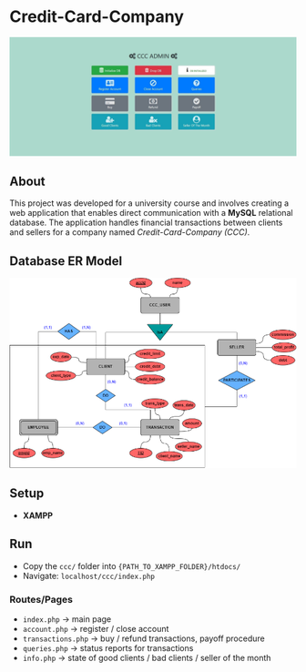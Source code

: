 # Credit-Card-Company

![Screenshot](index.jpg)

## About

This project was developed for a university course and involves creating a web application that enables direct communication with a **MySQL** relational database. The application handles financial transactions between clients and sellers for a company named *Credit-Card-Company (CCC)*.

## Database ER Model

![Screenshot](er.png)

## Setup

- **XAMPP**

## Run

- Copy the `ccc/` folder into `{PATH_TO_XAMPP_FOLDER}/htdocs/`
- Navigate: `localhost/ccc/index.php`

### Routes/Pages

- `index.php` -> main page
- `account.php` -> register / close account
- `transactions.php` -> buy / refund transactions, payoff procedure
- `queries.php` -> status reports for transactions
- `info.php` -> state of good clients / bad clients / seller of the month
